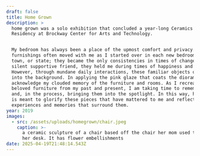 ```yaml
---
draft: false
title: Home Grown
description: >
  home grown was a solo exhibition that concluded a year-long Ceramics Artist
  Residency at Brockway Center for Arts and Technology.


  My bedroom has always been a place of the upmost comfort and privacy. The
  furnishings often moved with me as I started over in each new bedroom, house,
  town, or state; they became the only consistencies in times of change. Like a
  silent supportive friend, they held me during times of happiness and distress.
  However, through mundane daily interactions, these familiar objects often fade
  into the background. In applying the pink glaze that coats the dioramas, I
  acknowledge my clouded memory of the furniture and rooms. As I recreate
  beloved furniture from my past and present, I am taking time to remember them
  and, in the process, bringing them into the spotlight. In this way, home grown
  is meant to glorify these pieces that have mattered to me and reflect on the
  experiences and memories that surround them.
year: 2019
images:
  - src: /assets/uploads/homegrown/chair.jpeg
    caption: >-
      a ceramic sculpture of a chair based off the chair her mom used to use at
      her desk. It has flower embellishments
date: 2025-04-19T21:48:14.543Z
---
```


